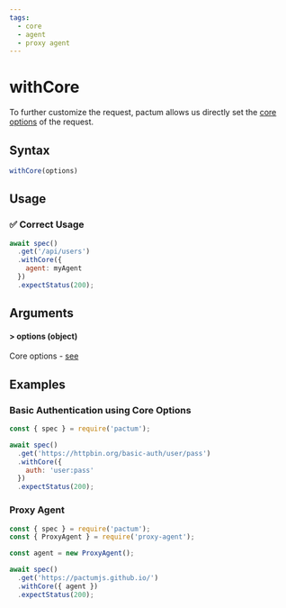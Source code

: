 ```yaml
---
tags:
  - core
  - agent
  - proxy agent
---
```


# withCore

To further customize the request, pactum allows us directly set the [core options](https://nodejs.org/api/http.html#httprequesturl-options-callback) of the request.

## Syntax

```js
withCore(options)
```

## Usage

### ✅  Correct Usage

```js 
await spec()
  .get('/api/users')
  .withCore({
    agent: myAgent
  })
  .expectStatus(200);
```

## Arguments

#### > options (object)

Core options - [see](https://nodejs.org/api/http.html#httprequesturl-options-callback)

## Examples

### Basic Authentication using Core Options

```js
const { spec } = require('pactum');

await spec()
  .get('https://httpbin.org/basic-auth/user/pass')
  .withCore({
    auth: 'user:pass'
  })
  .expectStatus(200);
```

### Proxy Agent

```js
const { spec } = require('pactum');
const { ProxyAgent } = require('proxy-agent');

const agent = new ProxyAgent();

await spec()
  .get('https://pactumjs.github.io/')
  .withCore({ agent })
  .expectStatus(200);
```